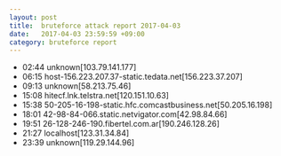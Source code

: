 ```yaml
---
layout: post
title:  bruteforce attack report 2017-04-03
date:   2017-04-03 23:59:59 +09:00
category: bruteforce report
---
```


* 02:44 unknown[103.79.141.177]
* 06:15 host-156.223.207.37-static.tedata.net[156.223.37.207]
* 09:13 unknown[58.213.75.46]
* 15:08 hitecf.lnk.telstra.net[120.151.10.63]
* 15:38 50-205-16-198-static.hfc.comcastbusiness.net[50.205.16.198]
* 18:01 42-98-84-066.static.netvigator.com[42.98.84.66]
* 19:51 26-128-246-190.fibertel.com.ar[190.246.128.26]
* 21:27 localhost[123.31.34.84]
* 23:39 unknown[119.29.144.96]
